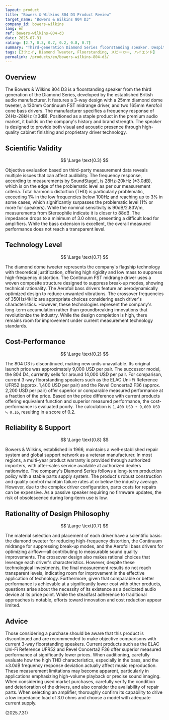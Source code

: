 ```yaml
---
layout: product
title: "Bowers & Wilkins 804 D3 Product Review"
target_name: "Bowers & Wilkins 804 D3"
company_id: bowers-wilkins
lang: en
ref: bowers-wilkins-804-d3
date: 2025-07-31
rating: [2.7, 0.3, 0.7, 0.2, 0.8, 0.7]
summary: "Third-generation Diamond Series floorstanding speaker. Despite featuring a diamond tweeter and Continuum FST technology, there are challenges in its measured performance and price balance."
tags: [3ウェイ, Diamond Tweeter, Floorstanding, スピーカー, ハイエンド]
permalink: /products/en/bowers-wilkins-804-d3/
---
```

## Overview

The Bowers & Wilkins 804 D3 is a floorstanding speaker from the third generation of the Diamond Series, developed by the established British audio manufacturer. It features a 3-way design with a 25mm diamond dome tweeter, a 130mm Continuum FST midrange driver, and two 165mm Aerofoil cone bass drivers. The manufacturer specifies a frequency response of 24Hz-28kHz (±3dB). Positioned as a staple product in the premium audio market, it builds on the company's history and brand strength. The speaker is designed to provide both visual and acoustic presence through high-quality cabinet finishing and proprietary driver technology.

## Scientific Validity

$$ \Large \text{0.3} $$

Objective evaluation based on third-party measurement data reveals multiple issues that can affect audibility. The frequency response, according to measurements by SoundStage!, is 28Hz-20kHz (±3.0dB), which is on the edge of the problematic level as per our measurement criteria. Total harmonic distortion (THD) is particularly problematic, exceeding 1% in the low frequencies below 100Hz and reaching up to 3% in some cases, which significantly surpasses the problematic level (1% or more for speakers). While the nominal sensitivity is 90dB/2.83V/m, measurements from Stereophile indicate it is closer to 88dB. The impedance drops to a minimum of 3.0 ohms, presenting a difficult load for amplifiers. While the bass extension is excellent, the overall measured performance does not reach a transparent level.

## Technology Level

$$ \Large \text{0.7} $$

The diamond dome tweeter represents the company's flagship technology with theoretical justification, offering high rigidity and low mass to suppress high-frequency distortion. The Continuum FST midrange driver uses a woven composite structure designed to suppress break-up modes, showing technical rationality. The Aerofoil bass drivers feature an aerodynamically optimized design to reduce unwanted vibrations. The crossover frequencies of 350Hz/4kHz are appropriate choices considering each driver's characteristics. However, these technologies represent the company's long-term accumulation rather than groundbreaking innovations that revolutionize the industry. While the design completion is high, there remains room for improvement under current measurement technology standards.

## Cost-Performance

$$ \Large \text{0.2} $$

The 804 D3 is discontinued, making new units unavailable. Its original launch price was approximately 9,000 USD per pair. The successor model, the 804 D4, currently sells for around 14,000 USD per pair. For comparison, current 3-way floorstanding speakers such as the ELAC Uni-Fi Reference UFR52 (approx. 1,400 USD per pair) and the Revel Concerta2 F36 (approx. 2,200 USD per pair) offer superior or comparable measured performance at a fraction of the price. Based on the price difference with current products offering equivalent function and superior measured performance, the cost-performance is evaluated poorly. The calculation is `1,400 USD ÷ 9,000 USD ≒ 0.16`, resulting in a score of 0.2.

## Reliability & Support

$$ \Large \text{0.8} $$

Bowers & Wilkins, established in 1966, maintains a well-established repair system and global support network as a veteran manufacturer. In most regions, a multi-year product warranty is provided through authorized importers, with after-sales service available at authorized dealers nationwide. The company's Diamond Series follows a long-term production policy with a stable parts supply system. The product's robust construction and quality control maintain failure rates at or below the industry average. However, due to the complex driver configuration, parts costs for repairs can be expensive. As a passive speaker requiring no firmware updates, the risk of obsolescence during long-term use is low.

## Rationality of Design Philosophy

$$ \Large \text{0.7} $$

The material selection and placement of each driver have a scientific basis: the diamond tweeter for reducing high-frequency distortion, the Continuum midrange for suppressing break-up modes, and the Aerofoil bass drivers for optimizing airflow—all contributing to measurable sound quality improvements. The crossover design also makes rational choices that leverage each driver's characteristics. However, despite these technological investments, the final measurement results do not reach transparent levels, indicating room for improvement in the effective application of technology. Furthermore, given that comparable or better performance is achievable at a significantly lower cost with other products, questions arise about the necessity of its existence as a dedicated audio device at its price point. While the steadfast adherence to traditional approaches is notable, efforts toward innovation and cost reduction appear limited.

## Advice

Those considering a purchase should be aware that this product is discontinued and are recommended to make objective comparisons with current 3-way floorstanding speakers. Current products such as the ELAC Uni-Fi Reference UFR52 and Revel Concerta2 F36 offer superior measured performance at significantly lower prices. When auditioning, carefully evaluate how the high THD characteristics, especially in the bass, and the ±3.0dB frequency response deviation actually affect music reproduction. These measurement limitations may become apparent, particularly in applications emphasizing high-volume playback or precise sound imaging. When considering used market purchases, carefully verify the condition and deterioration of the drivers, and also consider the availability of repair parts. When selecting an amplifier, thoroughly confirm its capability to drive a low impedance load of 3.0 ohms and choose a model with adequate current supply.

(2025.7.31)
